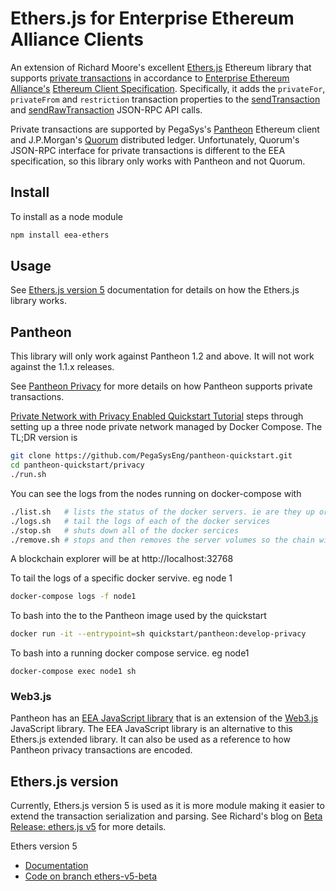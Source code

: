 # Ethers.js for Enterprise Ethereum Alliance Clients

An extension of Richard Moore's excellent [Ethers.js](https://docs.ethers.io/ethers.js/html/) Ethereum library that supports [private transactions](https://entethalliance.github.io/client-spec/spec.html#sec-private-transactions) in accordance to [Enterprise Ethereum Alliance's](https://entethalliance.org/) [Ethereum Client Specification](https://entethalliance.github.io/client-spec/spec.html). Specifically, it adds the `privateFor`, `privateFrom` and `restriction` transaction properties to the [sendTransaction](https://entethalliance.github.io/client-spec/spec.html#sec-eea-sendTransaction) and [sendRawTransaction](https://entethalliance.github.io/client-spec/spec.html#sec-eea-sendRawTransaction) JSON-RPC API calls.

Private transactions are supported by PegaSys's [Pantheon](https://docs.pantheon.pegasys.tech/en/stable/) Ethereum client and J.P.Morgan's [Quorum](https://github.com/jpmorganchase/quorum) distributed ledger. Unfortunately, Quorum's JSON-RPC interface for private transactions is different to the EEA specification, so this library only works with Pantheon and not Quorum.

## Install

To install as a node module
```bash
npm install eea-ethers
```

## Usage

See [Ethers.js version 5](https://docs.ethers.io/ethers.js/v5-beta/) documentation for details on how the Ethers.js library works.

## Pantheon

This library will only work against Pantheon 1.2 and above. It will not work against the 1.1.x releases.

See [Pantheon Privacy](https://docs.pantheon.pegasys.tech/en/latest/Privacy/Privacy-Overview/) for more details on how Pantheon supports private transactions.

[Private Network with Privacy Enabled Quickstart Tutorial](https://docs.pantheon.pegasys.tech/en/latest/Privacy/Privacy-Quickstart/) steps through setting up a three node private network managed by Docker Compose. The TL;DR version is
```bash
git clone https://github.com/PegaSysEng/pantheon-quickstart.git
cd pantheon-quickstart/privacy
./run.sh
```

You can see the logs from the nodes running on docker-compose with
```bash
./list.sh   # lists the status of the docker servers. ie are they up or down
./logs.sh   # tail the logs of each of the docker services
./stop.sh   # shuts down all of the docker sercices
./remove.sh # stops and then removes the server volumes so the chain will start back at block 0
```

A blockchain explorer will be at http://localhost:32768

To tail the logs of a specific docker servive. eg node 1
```bash
docker-compose logs -f node1
```

To bash into the to the Pantheon image used by the quickstart
```bash
docker run -it --entrypoint=sh quickstart/pantheon:develop-privacy
```

To bash into a running docker compose service. eg node1
```
docker-compose exec node1 sh
```

### Web3.js
Pantheon has an [EEA JavaScript library](https://github.com/PegaSysEng/web3js-eea#eea-javascript-libraries---eeajs) that is an extension of the [Web3.js](https://web3js.readthedocs.io/en/1.0/) JavaScript library. The EEA JavaScript library is an alternative to this Ethers.js extended library. It can also be used as a reference to how Pantheon privacy transactions are encoded.

## Ethers.js version

Currently, Ethers.js version 5 is used as it is more module making it easier to extend the transaction serialization and parsing. See Richard's blog on [Beta Release: ethers.js v5](https://blog.ricmoo.com/beta-release-ethers-js-v5-59d0db222d7b) for more details.

Ethers version 5
* [Documentation](https://docs.ethers.io/ethers.js/v5-beta/)
* [Code on branch ethers-v5-beta](https://github.com/ethers-io/ethers.js/tree/ethers-v5-beta)

